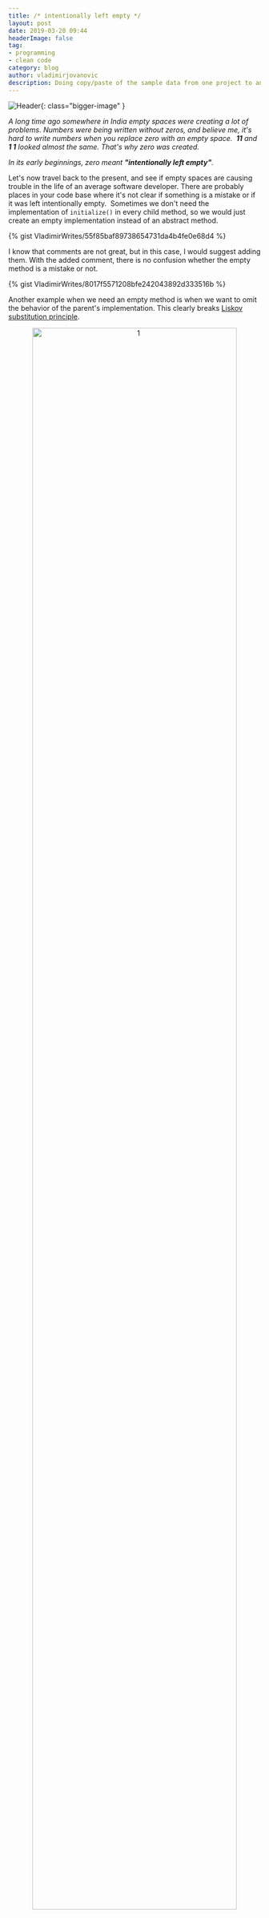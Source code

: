```yaml
---
title: /* intentionally left empty */
layout: post
date: 2019-03-20 09:44
headerImage: false
tag:
- programming
- clean code
category: blog
author: vladimirjovanovic
description: Doing copy/paste of the sample data from one project to another is not an option.
---
```

![Header](https://cdn-images-1.medium.com/max/2560/1*_c7QqMOJmXlA5Kef58JtJw.png){: class="bigger-image" }

_A long time ago somewhere in India empty spaces were creating a lot of problems. Numbers were being written without zeros, and believe me, it's hard to write numbers when you replace zero with an empty space. 
**11** and **1 1** looked almost the same. That's why zero was created._

_In its early beginnings, zero meant **"intentionally left empty"**._

Let's now travel back to the present, and see if empty spaces are causing trouble in the life of an average software developer. There are probably places in your code base where it's not clear if something is a mistake or if it was left intentionally empty. 
Sometimes we don't need the implementation of `initialize()` in every child method, so we would just create an empty implementation instead of an abstract method.

{% gist VladimirWrites/55f85baf89738654731da4b4fe0e68d4 %}

I know that comments are not great, but in this case, I would suggest adding them. With the added comment, there is no confusion whether the empty method is a mistake or not.

{% gist VladimirWrites/8017f5571208bfe242043892d333516b %}

Another example when we need an empty method is when we want to omit the behavior of the parent's implementation. This clearly breaks [Liskov substitution principle](https://en.wikipedia.org/wiki/Liskov_substitution_principle).

<p style="text-align: center">
	<img class="image" src="https://cdn-images-1.medium.com/max/800/1*ToXLL1aet69THe2qxuwCmQ.jpeg" alt="1" style="width:90%">
</p>

However, sometimes you can't control all the code that you are using, so you have to make compromises.

{% gist VladimirWrites/12914c528512fc2c3ce0ce2a3b252577 %}

Then, there are those notorious listener implementations, with a lot of methods that are usually not needed. Here is one example from the Android world:

{% gist VladimirWrites/9a609f1f074892fc11c0beee8a48ab28 %}

Finally, when working on a new feature, you can't build it all at once. Inevitably, you will have parts of the code that are unfinished. This is not really a problem, it just needs to be clearly marked as unfinished with a simple `TODO`.

{% gist VladimirWrites/9b1b89f80beb6464b537e79e79c22c37 %}

<div class="breaker"></div>

Please don't leave your methods empty. If the method is intentionally left empty, simply leave a comment for your fellow developers or for your future self.

<div class="breaker"></div>

**_Thanks for reading! If you enjoyed this story, please share it!_**